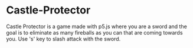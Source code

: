 # Castle-Protector
Castle Protector is a game made with p5.js where you are a sword and the goal is to eliminate as many fireballs as you can that are coming towards you. Use 's' key to slash attack with the sword.
